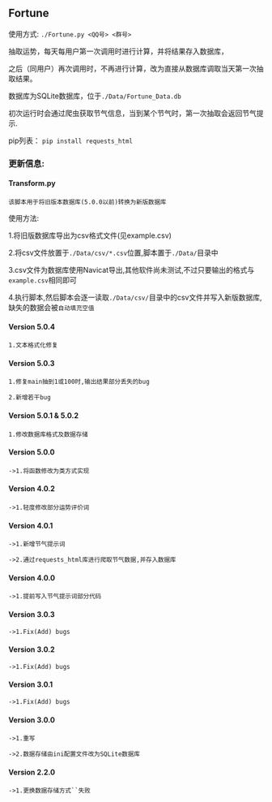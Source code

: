 ## Fortune

使用方式: `./Fortune.py <QQ号> <群号>`

抽取运势，每天每用户第一次调用时进行计算，并将结果存入数据库，

之后（同用户）再次调用时，不再进行计算，改为直接从数据库调取当天第一次抽取结果。

数据库为SQLite数据库，位于`./Data/Fortune_Data.db`

初次运行时会通过爬虫获取节气信息，当到某个节气时，第一次抽取会返回节气提示.

pip列表：
`pip install requests_html`

### 更新信息:
#### Transform.py

`该脚本用于将旧版本数据库(5.0.0以前)转换为新版数据库`

使用方法:

1.将旧版数据库导出为csv格式文件(见example.csv)

2.将csv文件放置于`./Data/csv/*.csv`位置,脚本置于`./Data/`目录中

3.csv文件为数据库使用Navicat导出,其他软件尚未测试,不过只要输出的格式与`example.csv`相同即可

4.执行脚本,然后脚本会逐一读取`./Data/csv/`目录中的csv文件并写入新版数据库,缺失的数据会被`自动填充空值`

#### Version 5.0.4

`1.文本格式化修复`

#### Version 5.0.3

`1.修复main抽到1或100时,输出结果部分丢失的bug`

`2.新增若干bug`

#### Version 5.0.1 & 5.0.2

`1.修改数据库格式及数据存储`

#### Version 5.0.0

`->1.将函数修改为类方式实现`

#### Version 4.0.2

`->1.轻度修改部分运势评价词`

#### Version 4.0.1

`->1.新增节气提示词`

`->2.通过requests_html库进行爬取节气数据,并存入数据库`

#### Version 4.0.0

`->1.提前写入节气提示词部分代码`

#### Version 3.0.3

`->1.Fix(Add) bugs`

#### Version 3.0.2

`->1.Fix(Add) bugs`

#### Version 3.0.1

`->1.Fix(Add) bugs`

#### Version 3.0.0

`->1.重写`

`->2.数据存储由ini配置文件改为SQLite数据库`

#### Version 2.2.0

`->1.更换数据存储方式``失败`
